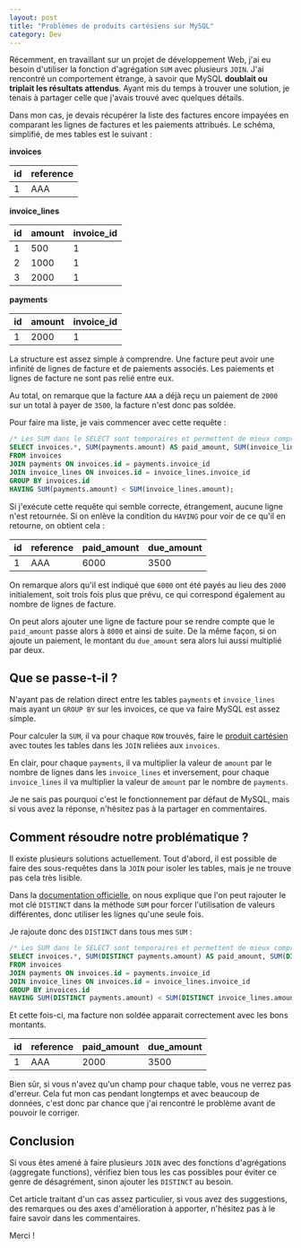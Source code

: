 ```yaml
---
layout: post
title: "Problèmes de produits cartésiens sur MySQL"
category: Dev
---
```

Récemment, en travaillant sur un projet de développement Web, j'ai eu besoin d'utiliser la fonction d'agrégation ```SUM``` avec plusieurs ```JOIN```. J'ai rencontré un comportement étrange, à savoir que MySQL **doublait ou triplait les résultats attendus**. Ayant mis du temps à trouver une solution, je tenais à partager celle que j'avais trouvé avec quelques détails.

Dans mon cas, je devais récupérer la liste des factures encore impayées en comparant les lignes de factures et les paiements attribués. Le schéma, simplifié, de mes tables est le suivant :

**invoices**

| id | reference |
| -- | --------- |
| 1  | AAA       |

**invoice_lines**

| id | amount | invoice_id |
| -- | ------ | ---------- |
| 1  | 500    | 1          |
| 2  | 1000   | 1          |
| 3  | 2000   | 1          |

**payments**

| id | amount | invoice_id |
| -- | ------ | ---------- |
| 1  | 2000   | 1          |


La structure est assez simple à comprendre. Une facture peut avoir une infinité de lignes de facture et de paiements associés. Les paiements et lignes de facture ne sont pas relié entre eux.

Au total, on remarque que la facture ```AAA``` a déjà reçu un paiement de ```2000``` sur un total à payer de ```3500```, la facture n'est donc pas soldée.

Pour faire ma liste, je vais commencer avec cette requête :

```sql
/* Les SUM dans le SELECT sont temporaires et permettent de mieux comprendre ce qu'il se passe. */
SELECT invoices.*, SUM(payments.amount) AS paid_amount, SUM(invoice_lines.amount) AS due_amount
FROM invoices
JOIN payments ON invoices.id = payments.invoice_id
JOIN invoice_lines ON invoices.id = invoice_lines.invoice_id
GROUP BY invoices.id
HAVING SUM(payments.amount) < SUM(invoice_lines.amount);
```

Si j'exécute cette requête qui semble correcte, étrangement, aucune ligne n'est retournée. Si on enlève la condition du ```HAVING``` pour voir de ce qu'il en retourne, on obtient cela :

| id | reference | paid_amount | due_amount |
| -- | --------- | ----------- | ---------- |
| 1  | AAA       | 6000        | 3500       |

On remarque alors qu'il est indiqué que ```6000``` ont été payés au lieu des ```2000``` initialement, soit trois fois plus que prévu, ce qui correspond également au nombre de lignes de facture.

On peut alors ajouter une ligne de facture pour se rendre compte que le ```paid_amount``` passe alors à ```8000``` et ainsi de suite. De la même façon, si on ajoute un paiement, le montant du ```due_amount``` sera alors lui aussi multiplié par deux.

## Que se passe-t-il ?

N'ayant pas de relation direct entre les tables ```payments``` et ```invoice_lines``` mais ayant un ```GROUP BY``` sur les invoices, ce que va faire MySQL est assez simple.

Pour calculer la ```SUM```, il va pour chaque ```ROW``` trouvés, faire le [produit cartésien](https://fr.wikipedia.org/wiki/Produit_cartésien) avec toutes les tables dans les ```JOIN``` reliées aux ```invoices```.

En clair, pour chaque ```payments```, il va multiplier la valeur de ```amount``` par le nombre de lignes dans les ```invoice_lines``` et inversement, pour chaque ```invoice_lines``` il va multiplier la valeur de ```amount``` par le nombre de ```payments```.

Je ne sais pas pourquoi c'est le fonctionnement par défaut de MySQL, mais si vous avez la réponse, n'hésitez pas à la partager en commentaires.

## Comment résoudre notre problématique ?

Il existe plusieurs solutions actuellement. Tout d'abord, il est possible de faire des sous-requêtes dans la ```JOIN``` pour isoler les tables, mais je ne trouve pas cela très lisible.

Dans la [documentation officielle](https://dev.mysql.com/doc/refman/5.7/en/group-by-functions.html#function_sum), on nous explique que l'on peut rajouter le mot clé ```DISTINCT``` dans la méthode ```SUM``` pour forcer l'utilisation de valeurs différentes, donc utiliser les lignes qu'une seule fois.

Je rajoute donc des ```DISTINCT``` dans tous mes ```SUM``` :

```sql
/* Les SUM dans le SELECT sont temporaires et permettent de mieux comprendre ce qu'il se passe. */
SELECT invoices.*, SUM(DISTINCT payments.amount) AS paid_amount, SUM(DISTINCT invoice_lines.amount) AS due_amount
FROM invoices
JOIN payments ON invoices.id = payments.invoice_id
JOIN invoice_lines ON invoices.id = invoice_lines.invoice_id
GROUP BY invoices.id
HAVING SUM(DISTINCT payments.amount) < SUM(DISTINCT invoice_lines.amount);
```

Et cette fois-ci, ma facture non soldée apparait correctement avec les bons montants.

| id | reference | paid_amount | due_amount |
| -- | --------- | ----------- | ---------- |
| 1  | AAA       | 2000        | 3500       |


Bien sûr, si vous n'avez qu'un champ pour chaque table, vous ne verrez pas d'erreur. Cela fut mon cas pendant longtemps et avec beaucoup de données, c'est donc par chance que j'ai rencontré le problème avant de pouvoir le corriger.

## Conclusion

Si vous êtes amené à faire plusieurs ```JOIN``` avec des fonctions d'agrégations (aggregate functions), vérifiez bien tous les cas possibles pour éviter ce genre de désagrément, sinon ajouter les ```DISTINCT``` au besoin.

Cet article traitant d'un cas assez particulier, si vous avez des suggestions, des remarques ou des axes d'amélioration à apporter, n'hésitez pas à le faire savoir dans les commentaires.

Merci !

